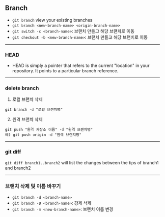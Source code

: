 ## Branch

* `git branch` view your existing branches
* `git branch <new-branch-name> <origin-branch-name>`
* `git switch -c <branch-name>`: 브랜치 만들고 해당 브랜치로 이동
* `git checkout -b <new-branch-name>`: 브랜치 만들고 해당 브랜치로 이동
---
### HEAD
* HEAD is simply a pointer that refers to the current "location" in your repository. It points to a particular branch reference.

---
### delete branch
1. 로컬 브랜치 삭제
```
git branch -d "로컬 브랜치명"
```

2. 원격 브랜치 삭제
```
git push "원격 저장소 이름" -d "원격 브랜치명"
예) git push origin -d "원격 브랜치명"
```

---
### git diff
`git diff branch1..branch2` will list the changes between the tips of branch1 and branch2

---
### 브랜치 삭제 및 이름 바꾸기
* `git branch -d <branch-name>`
* `git branch -D <branch-name>`: 강제 삭제
* `git branch -m <new-branch-name>`: 브랜치 이름 변경
